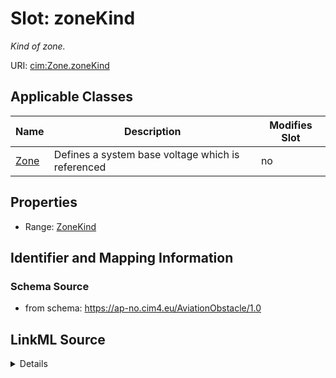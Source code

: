 # Slot: zoneKind


_Kind of zone._



URI: [cim:Zone.zoneKind](https://cim.ucaiug.io/ns#Zone.zoneKind)



<!-- no inheritance hierarchy -->




## Applicable Classes

| Name | Description | Modifies Slot |
| --- | --- | --- |
[Zone](Zone.md) | Defines a system base voltage which is referenced |  no  |







## Properties

* Range: [ZoneKind](ZoneKind.md)





## Identifier and Mapping Information







### Schema Source


* from schema: https://ap-no.cim4.eu/AviationObstacle/1.0




## LinkML Source

<details>
```yaml
name: zoneKind
description: Kind of zone.
from_schema: https://ap-no.cim4.eu/AviationObstacle/1.0
slot_uri: cim:Zone.zoneKind
alias: zoneKind
owner: Zone
domain_of:
- Zone
range: ZoneKind
minimum_cardinality: 0
maximum_cardinality: 1

```
</details>